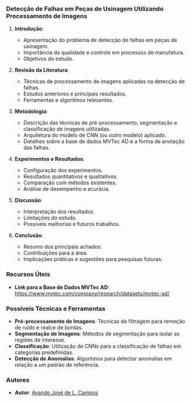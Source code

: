 ### Detecção de Falhas em Peças de Usinagem Utilizando Processamento de Imagens

1. **Introdução**:
   - Apresentação do problema de detecção de falhas em peças de usinagem.
   - Importância da qualidade e controle em processos de manufatura.
   - Objetivos do estudo.

2. **Revisão da Literatura**:
   - Técnicas de processamento de imagens aplicadas na detecção de falhas.
   - Estudos anteriores e principais resultados.
   - Ferramentas e algoritmos relevantes.

3. **Metodologia**:
   - Descrição das técnicas de pré-processamento, segmentação e classificação de imagens utilizadas.
   - Arquitetura do modelo de CNN (ou outro modelo) aplicado.
   - Detalhes sobre a base de dados MVTec AD e a forma de anotação das falhas.

4. **Experimentos e Resultados**:
   - Configuração dos experimentos.
   - Resultados quantitativos e qualitativos.
   - Comparação com métodos existentes.
   - Análise de desempenho e acurácia.

5. **Discussão**:
   - Interpretação dos resultados.
   - Limitações do estudo.
   - Possíveis melhorias e futuros trabalhos.

6. **Conclusão**:
   - Resumo dos principais achados.
   - Contribuições para a área.
   - Implicações práticas e sugestões para pesquisas futuras.

### Recursos Úteis

- **Link para a Base de Dados MVTec AD**: https://www.mvtec.com/company/research/datasets/mvtec-ad/

### Possíveis Técnicas e Ferramentas

- **Pré-processamento de Imagens**: Técnicas de filtragem para remoção de ruído e realce de bordas.
- **Segmentação de Imagens**: Métodos de segmentação para isolar as regiões de interesse.
- **Classificação**: Utilização de CNNs para a classificação de falhas em categorias predefinidas.
- **Detecção de Anomalias**: Algoritmos para detectar anomalias em relação a um padrão de referência.

### Autores

- **Autor**: [Avando José de L. Campos](github.com/avandocampos)